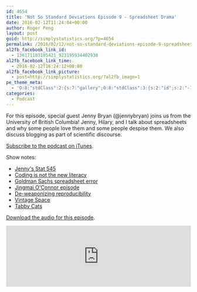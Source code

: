 ```yaml
---
id: 4654
title: 'Not So Standard Deviations Episode 9 - Spreadsheet Drama'
date: 2016-02-12T11:24:04+00:00
author: Roger Peng
layout: post
guid: http://simplystatistics.org/?p=4654
permalink: /2016/02/12/not-so-standard-deviations-episode-9-spreadsheet-drama/
al2fb_facebook_link_id:
  - 136171103105421_923195934402930
al2fb_facebook_link_time:
  - 2016-02-12T16:24:12+00:00
al2fb_facebook_link_picture:
  - post=http://simplystatistics.org/?al2fb_image=1
pe_theme_meta:
  - 'O:8:"stdClass":2:{s:7:"gallery";O:8:"stdClass":3:{s:2:"id";s:2:"-1";s:5:"width";s:0:"";s:6:"height";s:0:"";}s:5:"video";O:8:"stdClass":1:{s:2:"id";s:2:"-1";}}'
categories:
  - Podcast
---
```

For this episode, special guest Jenny Bryan (@jennybryan) joins us from the University of British Columbia! Jenny, Hilary, and I talk about spreadsheets and why some people love them and some people despise them. We also discuss blogging as part of scientific discourse.

[Subscribe to the podcast on iTunes](https://itunes.apple.com/us/podcast/not-so-standard-deviations/id1040614570).

Show notes:

  * [Jenny's Stat 545](http://stat545-ubc.github.io/)
  * [Coding is not the new literacy](http://goo.gl/VvFyXz)
  * [Goldman Sachs spreadsheet error](https://goo.gl/mC0Qz9)
  * [Jingmai O'Connor episode](https://goo.gl/hNloVr)
  * [De-weaponizing reproducibility](http://goo.gl/IYDwn1)
  * [Vintage Space](https://goo.gl/n02EGP)
  * [Tabby Cats](https://goo.gl/H3YgV6)

[Download the audio for this episode](https://soundcloud.com/nssd-podcast/episode-9-spreadsheet-drama).

<iframe width="100%" height="166" scrolling="no" frameborder="no" src="https://w.soundcloud.com/player/?url=https%3A//api.soundcloud.com/tracks/246296744&amp;color=ff5500&amp;auto_play=false&amp;hide_related=false&amp;show_comments=true&amp;show_user=true&amp;show_reposts=false"></iframe>
